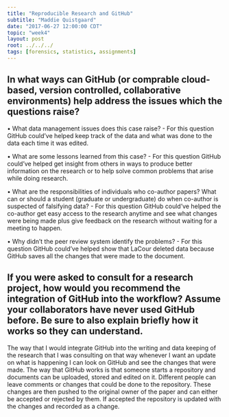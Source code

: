 ```yaml
---
title: "Reproducible Research and GitHub"
subtitle: "Maddie Quistgaard"
date: "2017-06-27 12:00:00 CDT"
topic: "week4"
layout: post
root: ../../../
tags: [forensics, statistics, assignments]
---
```

 
## In what ways can GitHub (or comprable cloud-based, version controlled, collaborative environments) help address the issues which the questions raise?

•	What data management issues does this case raise?  - For this question GitHub could’ve helped keep track of the data and what was done to the data each time it was edited. 

•	What are some lessons learned from this case?  - For this question GitHub could’ve helped get insight from others in ways to produce better information on the research or to help solve common problems that arise while doing research. 

•	What are the responsibilities of individuals who co-author papers? What can or should a student (graduate or undergraduate) do when co-author is suspected of falsifying data?  - For this question GitHub could’ve helped the co-author get easy access to the research anytime and see what changes were being made plus give feedback on the research without waiting for a meeting to happen. 

•	Why didn’t the peer review system identify the problems? - For this question GitHub could’ve helped show that LaCour deleted data because GitHub saves all the changes that were made to the document. 


## If you were asked to consult for a research project, how would you recommend the integration of GitHub into the workflow? Assume your collaborators have never used GitHub before. Be sure to also explain briefly how it works so they can understand.
	
The way that I would integrate GitHub into the writing and data keeping of the research that I was consulting on that way whenever I want an update on what is happening I can look on GitHub and see the changes that were made. The way that GitHub works is that someone starts a repository and documents can be uploaded, stored and edited on it. Different people can leave comments or changes that could be done to the repository. These changes are then pushed to the original owner of the paper and can either be accepted or rejected by them. If accepted the repository is updated with the changes and recorded as a change. 
